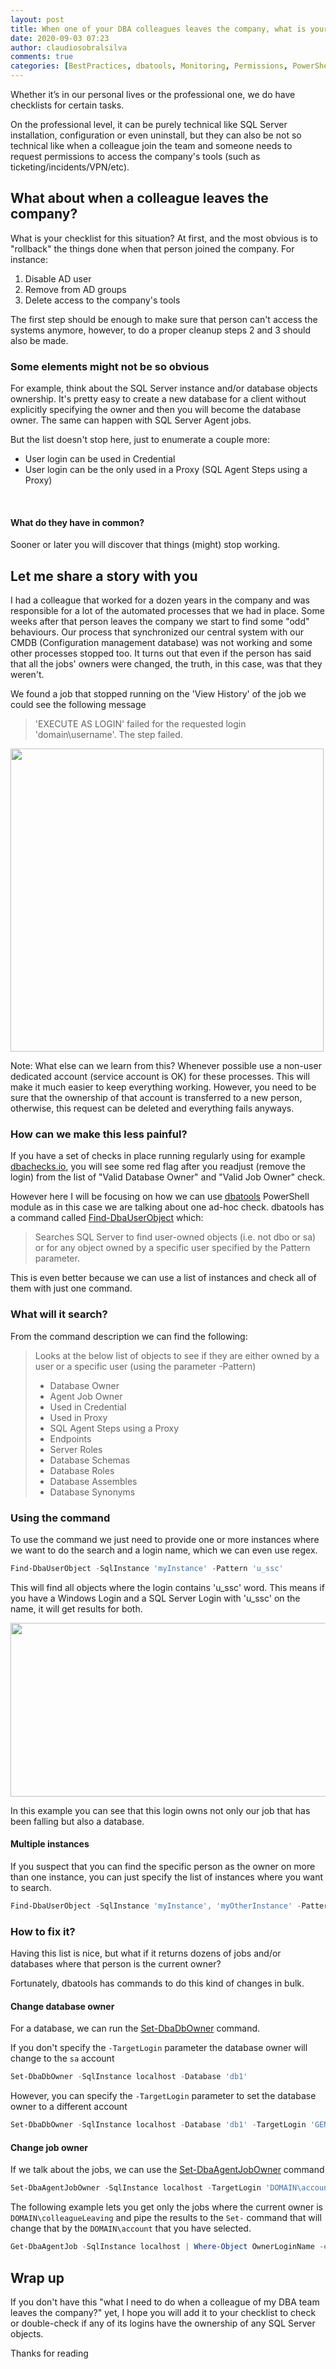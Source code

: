```yaml
---
layout: post
title: When one of your DBA colleagues leaves the company, what is your checklist?
date: 2020-09-03 07:23
author: claudiosobralsilva
comments: true
categories: [BestPractices, dbatools, Monitoring, Permissions, PowerShell, Security, SQLServer, syndicated]
---
```

Whether it’s in our personal lives or the professional one, we do have checklists for certain tasks.

On the professional level, it can be purely technical like SQL Server installation, configuration or even uninstall, but they can also be not so technical like when a colleague join the team and someone needs to request permissions to access the company's tools (such as ticketing/incidents/VPN/etc).

<h2>What about when a colleague leaves the company?</h2>

What is your checklist for this situation?
At first, and the most obvious is to "rollback" the things done when that person joined the company. For instance:

1. Disable AD user
2. Remove from AD groups
3. Delete access to the company's tools

The first step should be enough to make sure that person can't access the systems anymore, however, to do a proper cleanup steps 2 and 3 should also be made.

<h3>Some elements might not be so obvious</h3>

For example, think about the SQL Server instance and/or database objects ownership.
It's pretty easy to create a new database for a client without explicitly specifying the owner and then you will become the database owner. The same can happen with SQL Server Agent jobs.

But the list doesn't stop here, just to enumerate a couple more:
- User login can be used in Credential
- User login can be the only used in a Proxy (SQL Agent Steps using a Proxy)
<br>
<h4>What do they have in common?</h4>

Sooner or later you will discover that things (might) stop working.

<h2>Let me share a story with you</h2>

I had a colleague that worked for a dozen years in the company and was responsible for a lot of the automated processes that we had in place.
Some weeks after that person leaves the company we start to find some "odd" behaviours.
Our process that synchronized our central system with our CMDB (Configuration management database) was not working and some other processes stopped too.
It turns out that even if the person has said that all the jobs' owners were changed, the truth, in this case, was that they weren't.

We found a job that stopped running on the 'View History' of the job we could see the following message

<blockquote>'EXECUTE AS LOGIN' failed for the requested login 'domain\username'.  The step failed.</blockquote>

<img src="https://claudioessilvaeu.files.wordpress.com/2020/09/sqlserveragent_job_errormessage-1.png" alt="" width="501" height="485" class="aligncenter size-full wp-image-2411" />

Note: What else can we learn from this? Whenever possible use a non-user dedicated account (service account is OK) for these processes. This will make it much easier to keep everything working. However, you need to be sure that the ownership of that account is transferred to a new person, otherwise, this request can be deleted and everything fails anyways.

<h3>How can we make this less painful?</h3>

If you have a set of checks in place running regularly using for example <a href="https://dbachecks.io/">dbachecks.io</a>, you will see some red flag after you readjust (remove the login) from the list of "Valid Database Owner" and "Valid Job Owner" check.

However here I will be focusing on how we can use <a href="https://dbatools.io">dbatools</a> PowerShell module as in this case we are talking about one ad-hoc check.
dbatools has a command called <a href="https://docs.dbatools.io/#Find-DbaUserObject">Find-DbaUserObject</a> which:

<blockquote>Searches SQL Server to find user-owned objects (i.e. not dbo or sa) or for any object owned by a specific user specified by the Pattern parameter.</blockquote>

This is even better because we can use a list of instances and check all of them with just one command.

<h3>What will it search?</h3>

From the command description we can find the following:

<blockquote>Looks at the below list of objects to see if they are either owned by a user or a specific user (using the parameter -Pattern)

- Database Owner
- Agent Job Owner
- Used in Credential
- Used in Proxy
- SQL Agent Steps using a Proxy
- Endpoints
- Server Roles
- Database Schemas
- Database Roles
- Database Assembles
- Database Synonyms
</blockquote>

<h3>Using the command</h3>

To use the command we just need to provide one or more instances where we want to do the search and a login name, which we can even use regex.

``` powershell
Find-DbaUserObject -SqlInstance 'myInstance' -Pattern 'u_ssc'
```
This will find all objects where the login contains 'u_ssc' word. This means if you have a Windows Login and a SQL Server Login with 'u_ssc' on the name, it will get results for both.

<img src="https://claudioessilvaeu.files.wordpress.com/2020/09/find-dbauserobject-1.png?w=656" alt="" width="656" height="278" class="aligncenter size-large wp-image-2415" />

In this example you can see that this login owns not only our job that has been falling but also a database.

<h4>Multiple instances</h4>

If you suspect that you can find the specific person as the owner on more than one instance, you can just specify the list of instances where you want to search.

``` powershell
Find-DbaUserObject -SqlInstance 'myInstance', 'myOtherInstance' -Pattern 'u_ssc'
```

<h3>How to fix it?</h3>

Having this list is nice, but what if it returns dozens of jobs and/or databases where that person is the current owner?

Fortunately, dbatools has commands to do this kind of changes in bulk.

<h4>Change database owner</h4>

For a database, we can run the <a href="https://docs.dbatools.io/#Set-DbaDbOwner">Set-DbaDbOwner</a> command.

If you don't specify the <code>-TargetLogin</code> parameter the database owner will change to the <code>sa</code> account
``` powershell
Set-DbaDbOwner -SqlInstance localhost -Database 'db1'
```

However, you can specify the <code>-TargetLogin</code> parameter to set the database owner to a different account
``` powershell
Set-DbaDbOwner -SqlInstance localhost -Database 'db1' -TargetLogin 'GEN_Account'
```

<h4>Change job owner</h4>

If we talk about the jobs, we can use the <a href="https://docs.dbatools.io/#Set-DbaAgentJobOwner">Set-DbaAgentJobOwner</a> command
``` powershell
Set-DbaAgentJobOwner -SqlInstance localhost -TargetLogin 'DOMAIN\account' -Job 'job1', 'job2'
```

The following example lets you get only the jobs where the current owner is <code>DOMAIN\colleagueLeaving</code> and pipe the results to the <code>Set-</code> command that will change that by the <code>DOMAIN\account</code> that you have selected.
``` powershell
Get-DbaAgentJob -SqlInstance localhost | Where-Object OwnerLoginName -eq 'DOMAIN\colleagueLeaving' | Set-DbaAgentJobOwner -TargetLogin 'DOMAIN\account'
```

<h2>Wrap up</h2>

If you don't have this "what I need to do when a colleague of my DBA team leaves the company?" yet, I hope you will add it to your checklist to check or double-check if any of its logins have the ownership of any SQL Server objects.

Thanks for reading
